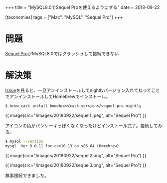 +++
title = "MySQL8.0でSequel Proを使えるようにする"
date = 2018-09-22

[taxonomies]
tags = ["Mac", "MySQL", "Sequel Pro"]
+++

# 問題
[Sequel Pro](https://www.sequelpro.com/)がMySQL8.0ではクラッシュして接続できない

<!-- more -->

# 解決策
[Issue](https://github.com/sequelpro/sequelpro/issues/2699)を見ると、一旦アンインストールしてnightlyバージョン入れてねってことでアンインストールしてHomebrewでインストール。

```bash
$ brew cask install homebrew/cask-versions/sequel-pro-nightly
```

{{ image(src="/images/20180922/sequel1.jpeg", alt="Sequel Pro") }}

アイコンの色がパンケーキっぽくなくなったけどインストール完了。接続してみる。

```bash
$ mysql --version
mysql  Ver 8.0.11 for osx10.13 on x86_64 (Homebrew)
```

{{ image(src="/images/20180922/sequel2.png", alt="Sequel Pro") }}

{{ image(src="/images/20180922/sequel3.png", alt="Sequel Pro") }}


無事接続できました。